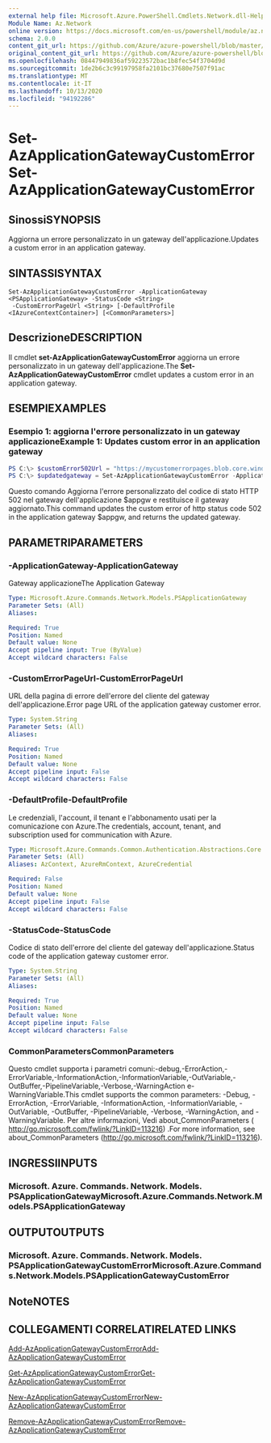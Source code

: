 ```yaml
---
external help file: Microsoft.Azure.PowerShell.Cmdlets.Network.dll-Help.xml
Module Name: Az.Network
online version: https://docs.microsoft.com/en-us/powershell/module/az.network/set-azapplicationgatewaycustomerror
schema: 2.0.0
content_git_url: https://github.com/Azure/azure-powershell/blob/master/src/Network/Network/help/Set-AzApplicationGatewayCustomError.md
original_content_git_url: https://github.com/Azure/azure-powershell/blob/master/src/Network/Network/help/Set-AzApplicationGatewayCustomError.md
ms.openlocfilehash: 08447949836af59223572bac1b8fec54f3704d9d
ms.sourcegitcommit: 1de2b6c3c99197958fa2101bc37680e7507f91ac
ms.translationtype: MT
ms.contentlocale: it-IT
ms.lasthandoff: 10/13/2020
ms.locfileid: "94192286"
---
```

# <span data-ttu-id="fd757-101">Set-AzApplicationGatewayCustomError</span><span class="sxs-lookup"><span data-stu-id="fd757-101">Set-AzApplicationGatewayCustomError</span></span>

## <span data-ttu-id="fd757-102">Sinossi</span><span class="sxs-lookup"><span data-stu-id="fd757-102">SYNOPSIS</span></span>
<span data-ttu-id="fd757-103">Aggiorna un errore personalizzato in un gateway dell'applicazione.</span><span class="sxs-lookup"><span data-stu-id="fd757-103">Updates a custom error in an application gateway.</span></span>

## <span data-ttu-id="fd757-104">SINTASSI</span><span class="sxs-lookup"><span data-stu-id="fd757-104">SYNTAX</span></span>

```
Set-AzApplicationGatewayCustomError -ApplicationGateway <PSApplicationGateway> -StatusCode <String>
 -CustomErrorPageUrl <String> [-DefaultProfile <IAzureContextContainer>] [<CommonParameters>]
```

## <span data-ttu-id="fd757-105">Descrizione</span><span class="sxs-lookup"><span data-stu-id="fd757-105">DESCRIPTION</span></span>
<span data-ttu-id="fd757-106">Il cmdlet **set-AzApplicationGatewayCustomError** aggiorna un errore personalizzato in un gateway dell'applicazione.</span><span class="sxs-lookup"><span data-stu-id="fd757-106">The **Set-AzApplicationGatewayCustomError** cmdlet updates a custom error in an application gateway.</span></span>

## <span data-ttu-id="fd757-107">ESEMPI</span><span class="sxs-lookup"><span data-stu-id="fd757-107">EXAMPLES</span></span>

### <span data-ttu-id="fd757-108">Esempio 1: aggiorna l'errore personalizzato in un gateway applicazione</span><span class="sxs-lookup"><span data-stu-id="fd757-108">Example 1: Updates custom error in an application gateway</span></span>
```powershell
PS C:\> $customError502Url = "https://mycustomerrorpages.blob.core.windows.net/errorpages/502.htm"
PS C:\> $updatedgateway = Set-AzApplicationGatewayCustomError -ApplicationGateway $appgw -StatusCode HttpStatus502 -CustomErrorPageUrl $customError502Url
```

<span data-ttu-id="fd757-109">Questo comando Aggiorna l'errore personalizzato del codice di stato HTTP 502 nel gateway dell'applicazione $appgw e restituisce il gateway aggiornato.</span><span class="sxs-lookup"><span data-stu-id="fd757-109">This command updates the custom error of http status code 502 in the application gateway $appgw, and returns the updated gateway.</span></span>

## <span data-ttu-id="fd757-110">PARAMETRI</span><span class="sxs-lookup"><span data-stu-id="fd757-110">PARAMETERS</span></span>

### <span data-ttu-id="fd757-111">-ApplicationGateway</span><span class="sxs-lookup"><span data-stu-id="fd757-111">-ApplicationGateway</span></span>
<span data-ttu-id="fd757-112">Gateway applicazione</span><span class="sxs-lookup"><span data-stu-id="fd757-112">The Application Gateway</span></span>

```yaml
Type: Microsoft.Azure.Commands.Network.Models.PSApplicationGateway
Parameter Sets: (All)
Aliases:

Required: True
Position: Named
Default value: None
Accept pipeline input: True (ByValue)
Accept wildcard characters: False
```

### <span data-ttu-id="fd757-113">-CustomErrorPageUrl</span><span class="sxs-lookup"><span data-stu-id="fd757-113">-CustomErrorPageUrl</span></span>
<span data-ttu-id="fd757-114">URL della pagina di errore dell'errore del cliente del gateway dell'applicazione.</span><span class="sxs-lookup"><span data-stu-id="fd757-114">Error page URL of the application gateway customer error.</span></span>

```yaml
Type: System.String
Parameter Sets: (All)
Aliases:

Required: True
Position: Named
Default value: None
Accept pipeline input: False
Accept wildcard characters: False
```

### <span data-ttu-id="fd757-115">-DefaultProfile</span><span class="sxs-lookup"><span data-stu-id="fd757-115">-DefaultProfile</span></span>
<span data-ttu-id="fd757-116">Le credenziali, l'account, il tenant e l'abbonamento usati per la comunicazione con Azure.</span><span class="sxs-lookup"><span data-stu-id="fd757-116">The credentials, account, tenant, and subscription used for communication with Azure.</span></span>

```yaml
Type: Microsoft.Azure.Commands.Common.Authentication.Abstractions.Core.IAzureContextContainer
Parameter Sets: (All)
Aliases: AzContext, AzureRmContext, AzureCredential

Required: False
Position: Named
Default value: None
Accept pipeline input: False
Accept wildcard characters: False
```

### <span data-ttu-id="fd757-117">-StatusCode</span><span class="sxs-lookup"><span data-stu-id="fd757-117">-StatusCode</span></span>
<span data-ttu-id="fd757-118">Codice di stato dell'errore del cliente del gateway dell'applicazione.</span><span class="sxs-lookup"><span data-stu-id="fd757-118">Status code of the application gateway customer error.</span></span>

```yaml
Type: System.String
Parameter Sets: (All)
Aliases:

Required: True
Position: Named
Default value: None
Accept pipeline input: False
Accept wildcard characters: False
```

### <span data-ttu-id="fd757-119">CommonParameters</span><span class="sxs-lookup"><span data-stu-id="fd757-119">CommonParameters</span></span>
<span data-ttu-id="fd757-120">Questo cmdlet supporta i parametri comuni:-debug,-ErrorAction,-ErrorVariable,-InformationAction,-InformationVariable,-OutVariable,-OutBuffer,-PipelineVariable,-Verbose,-WarningAction e-WarningVariable.</span><span class="sxs-lookup"><span data-stu-id="fd757-120">This cmdlet supports the common parameters: -Debug, -ErrorAction, -ErrorVariable, -InformationAction, -InformationVariable, -OutVariable, -OutBuffer, -PipelineVariable, -Verbose, -WarningAction, and -WarningVariable.</span></span> <span data-ttu-id="fd757-121">Per altre informazioni, Vedi about_CommonParameters ( http://go.microsoft.com/fwlink/?LinkID=113216) .</span><span class="sxs-lookup"><span data-stu-id="fd757-121">For more information, see about_CommonParameters (http://go.microsoft.com/fwlink/?LinkID=113216).</span></span>

## <span data-ttu-id="fd757-122">INGRESSI</span><span class="sxs-lookup"><span data-stu-id="fd757-122">INPUTS</span></span>

### <span data-ttu-id="fd757-123">Microsoft. Azure. Commands. Network. Models. PSApplicationGateway</span><span class="sxs-lookup"><span data-stu-id="fd757-123">Microsoft.Azure.Commands.Network.Models.PSApplicationGateway</span></span>

## <span data-ttu-id="fd757-124">OUTPUT</span><span class="sxs-lookup"><span data-stu-id="fd757-124">OUTPUTS</span></span>

### <span data-ttu-id="fd757-125">Microsoft. Azure. Commands. Network. Models. PSApplicationGatewayCustomError</span><span class="sxs-lookup"><span data-stu-id="fd757-125">Microsoft.Azure.Commands.Network.Models.PSApplicationGatewayCustomError</span></span>

## <span data-ttu-id="fd757-126">Note</span><span class="sxs-lookup"><span data-stu-id="fd757-126">NOTES</span></span>

## <span data-ttu-id="fd757-127">COLLEGAMENTI CORRELATI</span><span class="sxs-lookup"><span data-stu-id="fd757-127">RELATED LINKS</span></span>

[<span data-ttu-id="fd757-128">Add-AzApplicationGatewayCustomError</span><span class="sxs-lookup"><span data-stu-id="fd757-128">Add-AzApplicationGatewayCustomError</span></span>](./Add-AzApplicationGatewayCustomError.md)

[<span data-ttu-id="fd757-129">Get-AzApplicationGatewayCustomError</span><span class="sxs-lookup"><span data-stu-id="fd757-129">Get-AzApplicationGatewayCustomError</span></span>](./Get-AzApplicationGatewayCustomError.md)

[<span data-ttu-id="fd757-130">New-AzApplicationGatewayCustomError</span><span class="sxs-lookup"><span data-stu-id="fd757-130">New-AzApplicationGatewayCustomError</span></span>](./New-AzApplicationGatewayCustomError.md)

[<span data-ttu-id="fd757-131">Remove-AzApplicationGatewayCustomError</span><span class="sxs-lookup"><span data-stu-id="fd757-131">Remove-AzApplicationGatewayCustomError</span></span>](./Remove-AzApplicationGatewayCustomError.md)
